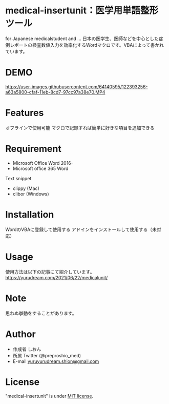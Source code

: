 # medical-insertunit：医学用単語整形ツール
for Japanese medicalstudent and …
日本の医学生、医師などを中心とした症例レポートの検査数値入力を効率化するWordマクロです。VBAによって書かれています。


# DEMO

https://user-images.githubusercontent.com/64140595/122393256-a63a5800-cfaf-11eb-8cd7-97cc97a38e70.MP4

# Features
オフラインで使用可能
マクロで記録すれば簡単に好きな項目を追加できる


# Requirement
* Microsoft Office Word 2016-
* Microsoft office 365 Word

Text snippet
* clippy (Mac)
* clibor (Windows)

# Installation
WordのVBAに登録して使用する
アドインをインストールして使用する（未対応）

# Usage
使用方法は以下の記事にて紹介しています。
https://yurudream.com/2021/06/22/medicalunit/

# Note
思わぬ挙動をすることがあります。

# Author
* 作成者 しおん
* 所属 Twitter (@preproshio_med)
* E-mail yuruyurudream.shion@gmail.com

# License

"medical-insertunit" is under [MIT license](https://en.wikipedia.org/wiki/MIT_License).

